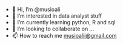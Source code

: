 - 👋 Hi, I’m @musioali
- 👀 I’m interested in data analyst stuff
- 🌱 I’m currently learning python, R and sql
- 💞️ I’m looking to collaborate on ...
- 📫 How to reach me musioalii@gmail.com

<!---
musioali/musioali is a ✨ special ✨ repository because its `README.md` (this file) appears on your GitHub profile.
You can click the Preview link to take a look at your changes.
--->
